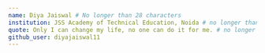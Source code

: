 ```yaml
---
name: Diya Jaiswal # No longer than 28 characters
institution: JSS Academy of Technical Education, Noida # no longer than 58 characters
quote: Only I can change my life, no one can do it for me. # no longer than 100 characters, avoid using quotes(") to guarantee the format remains the same.
github_user: diyajaiswal11
---
```

